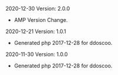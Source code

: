 2020-12-30 Version: 2.0.0
- AMP Version Change.

2020-12-21 Version: 1.0.1
- Generated php 2017-12-28 for ddoscoo.

2020-11-30 Version: 1.0.0
- Generated php 2017-12-28 for ddoscoo.

